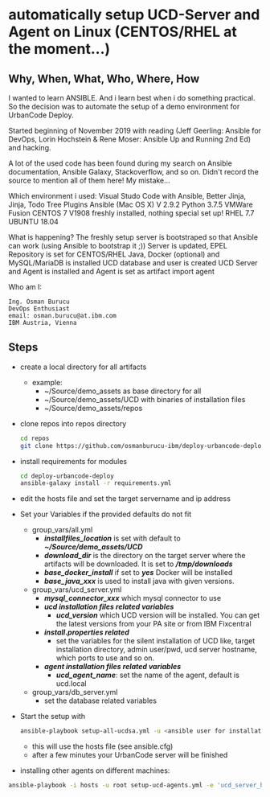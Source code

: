 # automatically setup UCD-Server and Agent on Linux (CENTOS/RHEL at the moment...)

## Why, When, What, Who, Where, How

I wanted to learn ANSIBLE. And i learn best when i do something practical. So the decision was to automate the setup of a demo environment for UrbanCode Deploy.

Started beginning of November 2019 with reading (Jeff Geerling: Ansible for DevOps, Lorin Hochstein & Rene Moser: Ansible Up and Running 2nd Ed) and hacking.

A lot of the used code has been found during my search on Ansible documentation, Ansible Galaxy, Stackoverflow, and so on. Didn't record the source to mention all of them here! My mistake...

Which environment i used:
Visual Studo Code with Ansible, Better Jinja, Jinja, Todo Tree Plugins
Ansible (Mac OS X) V 2.9.2
Python 3.7.5
VMWare Fusion
CENTOS 7 V1908 freshly installed, nothing special set up!
RHEL 7.7
UBUNTU 18.04

What is happening?
The freshly setup server is bootstraped so that Ansible can work (using Ansible to bootstrap it ;))
Server is updated, EPEL Repository is set for CENTOS/RHEL
Java, Docker (optional) and MySQL/MariaDB is installed
UCD database and user is created
UCD Server and Agent is installed and Agent is set as artifact import agent

Who am I:

~~~
Ing. Osman Burucu
DevOps Enthusiast
email: osman.burucu@at.ibm.com
IBM Austria, Vienna
~~~

## Steps

* create a local directory for all artifacts
  * example: 
    * ~/Source/demo_assets as base directory for all 
    * ~/Source/demo_assets/UCD with binaries of installation files
    * ~/Source/demo_assets/repos
* clone repos into repos directory

  ~~~sh
  cd repos
  git clone https://github.com/osmanburucu-ibm/deploy-urbancode-deploy.git
  ~~~
  
* install requirements for modules

  ~~~sh
  cd deploy-urbancode-deploy
  ansible-galaxy install -r requirements.yml
  ~~~

* edit the hosts file and set the target servername and ip address
* Set your Variables if the provided defaults do not fit
  * group_vars/all.yml
    * ***installfiles_location*** is set with default to ***~/Source/demo_assets/UCD***
    * ***download_dir*** is the directory on the target server where the artifacts will be downloaded. It is set to ***/tmp/downloads***
    * ***base_docker_install*** if set to ***yes*** Docker will be installed
    * ***base_java_xxx*** is used to install java with given versions.
  * group_vars/ucd_server.yml
    * ***mysql_connector_xxx*** which mysql connector to use
    * ***ucd installation files related variables*** 
      * ***ucd_version*** which UCD version will be installed. You can get the latest versions from your PA site or from IBM Fixcentral
    * ***install.properties related***
      * set the variables for the silent installation of UCD like, target installation directory, admin user/pwd, ucd server hostname, which ports to use and so on.
    * ***agent installation files related variables***
      * ***ucd_agent_name***: set the name of the agent, default is ucd.local
  * group_vars/db_server.yml
    * set the database related variables
* Start the setup with

  ~~~sh
  ansible-playbook setup-all-ucdsa.yml -u <ansible user for installation>
  ~~~

  * this will use the hosts file (see ansible.cfg)
  * after a few minutes your UrbanCode server will be finished

* installing other agents on different machines:

~~~sh
ansible-playbook -i hosts -u root setup-ucd-agents.yml -e 'ucd_server_hostname=<name of the ucd server>'
~~~